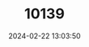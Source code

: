 ---
title: "10139"
category: "Hipposideros inexpectatus"
draft: false
date: 2024-02-22 13:03:50
languages:
  English: ["Crested Roundleaf Bat", "Crested Leaf-nosed Bat"]
---